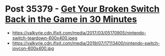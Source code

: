 # Post 35379 - [Get Your Broken Switch Back in the Game in 30 Minutes](https://www.ifixit.com/News/35379/get-your-broken-switch-back-in-the-game-in-30-minutes)

- https://valkyrie.cdn.ifixit.com/media/2017/03/05170905/nintendo-switch-teardown-600x400.jpeg
- https://valkyrie.cdn.ifixit.com/media/2019/07/17113400/nintendo-switch-joycon-600x400.jpg

